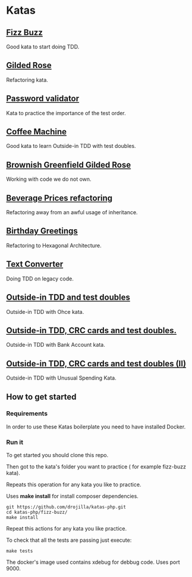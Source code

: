 # Katas

## [Fizz Buzz](fizz-buzz/)
Good kata to start doing TDD.

## [Gilded Rose](gilded-rose/)
Refactoring kata.

## [Password validator](password-validator/)
Kata to practice the importance of the test order.

## [Coffee Machine](coffee-machine/)
Good kata to learn Outside-in TDD with test doubles.

## [Brownish Greenfield Gilded Rose](brownish-greenfield-gilded-rose/)
Working with code we do not own.

## [Beverage Prices refactoring](refactoring-awful-inheritance-use-with-beverage-prices/)
Refactoring away from an awful usage of inheritance.

## [Birthday Greetings](refactoring-to-hexagonal-architecture/)
Refactoring to Hexagonal Architecture.

## [Text Converter](text-converter/)
Doing TDD on legacy code.

## [Outside-in TDD and test doubles](outside-in-with-ohce-kata/)
Outside-in TDD with Ohce kata.

## [Outside-in TDD, CRC cards and test doubles.](outside-in-with-bank-kata/)
Outside-in TDD with Bank Account kata.

## [Outside-in TDD, CRC cards and test doubles (II)](outside-in-with-unusual-spending-alert-service/)
Outside-in TDD with Unusual Spending Kata.

## How to get started

### Requirements

In order to use these Katas boilerplate you need to have installed Docker.

### Run it

To get started you should clone this repo.

Then got to the kata's folder you want to practice ( for example fizz-buzz kata).

Repeats this operation for any kata you like to practice. 

Uses **make install** for install composer dependencies.

```
git https://github.com/drojilla/katas-php.git
cd katas-php/fizz-buzz/
make install
```

Repeat this actions for any kata you like practice.

To check that all the tests are passing just execute:

```
make tests 
```

The docker's image used contains xdebug for  debbug code. Uses port 9000.

